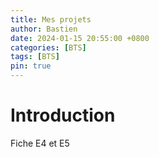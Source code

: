 ```yaml
---
title: Mes projets
author: Bastien
date: 2024-01-15 20:55:00 +0800
categories: [BTS]
tags: [BTS]
pin: true
--- 
```

# Introduction

Fiche E4 et E5 
